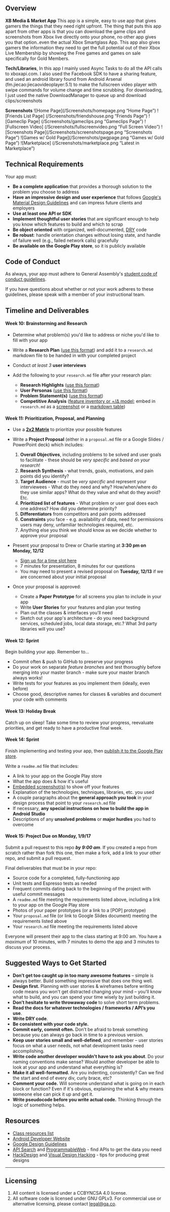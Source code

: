 ## Overview

**XB Media & Market App**
This app is a simple, easy to use app that gives gamers the things that they need right upfront.  The thing that puts this app apart from other apps is that you can download the game clips and screenshots from Xbox live directly onto your phone, no other app gives you that option..even the actual Xbox Smartglass App. This app also gives gamers the information they need to get the full potential out of their Xbox Live Membership by showing the Free games and games on sale specifically for Gold Members.

**Tech/Libraries**, 
In this app I mainly used Async Tasks to do all the API calls to xboxapi.com.  I also used the Facebook SDK to have a sharing feature, and used an android library found from Android Arsenal (fm.jiecao:jiecaovideoplayer:5.1) to make the fullscreen video player with swipe commands for volume change and time scrubbing. For downloading, I just used the native DownloadManager to queue up and download clips/screenshots

**Screenshots**
![Home Page](/Screenshots/homepage.png “Home Page”)
![Friends List Page] (/Screenshots/friendshouse.png “Friends Page”)
![Gameclip Page] (/Screenshots/gameclips.png “Gameclips Page”)
![Fullscreen Video] (/Screenshots/fullscreenvideo.png “Full Screen Video”)
![Screenshots Page](/Screenshots/screenshotspage.png “Screenshots Page”)
![Games w/ Gold Page](/Screenshots/gwgpage.png “Games w/ Gold Page”)
![Marketplace] (/Screenshots/marketplace.png “Latest in Marketplace”)


## Technical Requirements

Your app must:

- **Be a complete application** that provides a thorough solution to the problem you choose to address
- **Have an impressive design and user experience** that follows [Google's Material Design Guidelines](https://developer.android.com/design/index.html) and can impress future clients and employers
- **Use at least one API or SDK**
- **Implement thoughtful user stories** that are significant enough to help you know which features to build and which to scrap
- **Be object oriented** with organized, well-documented, [DRY](https://en.wikipedia.org/wiki/Don't_repeat_yourself) code
- **Be robust**: handle orientation changes without losing state, and handle of failure well (e.g., failed network calls) gracefully
- **Be available on the Google Play store**, so it is publicly available


## Code of Conduct

As always, your app must adhere to General Assembly's [student code of conduct guidelines](https://charlesdrews.gitbooks.io/ga-adi-macaron/content/markdown/code-of-conduct.html).

If you have questions about whether or not your work adheres to these guidelines, please speak with a member of your instructional team.


## Timeline and Deliverables

#### Week 10: Brainstorming and Research

- Determine what problem(s) you'd like to address or niche you'd like to fill with your app


- Write a **Research Plan** ([use this format](assets/research-plan-worksheet.pdf)) and add it to a `research.md` markdown file to be handed in with your completed project


- Conduct _at least 3_ **user interviews**


- Add the following to your `research.md` file after your research plan:
  - **Research Highlights** ([use this format](assets/research-highlights-worksheet.pdf))
  - **User Personas** ([use this format](assets/persona-worksheet.pdf))
  - **Problem Statement(s)** ([use this format](assets/problem-statement-worksheet.pdf))
  - **Competitive Analysis** ([feature inventory or +/Δ model](https://github.com/ga-adi-macaron/Course-Materials/tree/master/lessons/product-development/competitive-research-lesson#introduction-competitive-analysis-15-mins); embed in `research.md` as a [screenshot](https://github.com/adam-p/markdown-here/wiki/Markdown-Cheatsheet#images) or a [markdown table](https://github.com/adam-p/markdown-here/wiki/Markdown-Cheatsheet#tables))



#### Week 11: Prioritization, Proposal, and Planning

- Use a [**2x2 Matrix**](https://github.com/ga-adi-macaron/Course-Materials/tree/master/lessons/product-development/feature-prioritization#demo-2x2-matrix-feature-prioritization-10-mins) to prioritize your possible features


- Write a **Project Proposal** (either in a `proposal.md` file or a Google Slides / PowerPoint deck) which includes:
  1. **Overall Objectives**, including problems to be solved and user goals to facilitate - these should be _very specific_ and _based on your research_!
  1. **Research Synthesis** - what trends, goals, motivations, and pain points did you identify?
  1. **Target Audience** - must be _very specific_ and represent your interviewees - What do they need and why? How/when/where do they use similar apps? What do they value and what do they avoid? Etc.
  1. **Prioritized list of features** - What problem or user goal does each one address? How did you determine priority?
  1. **Differentiators** from competitors and pain points addressed
  1. **Constraints** you face - e.g. availability of data, need for permissions users may deny, unfamiliar technologies required, etc.
  1. Anything else you think we should know as we decide whether to approve your proposal


- Present your proposal to Drew or Charlie starting at **3:30 pm on Monday, 12/12**
  - [Sign up for a time slot here](https://docs.google.com/spreadsheets/d/1YABj9ZaNxLymnWsgcf2Qew3sGzPqNb0grlpg-DECS-8/edit?usp=sharing)
  - 7 minutes for presentation, 8 minutes for our questions
  - You may need to present a revised proposal on **Tuesday, 12/13** if we are concerned about your initial proposal


- Once your proposal is approved:
  - Create a **Paper Prototype** for all screens you plan to include in your app
  - Write **User Stories** for your features and plan your testing
  - Plan out the classes & interfaces you'll need
  - Sketch out your app's architecture - do you need background services, scheduled jobs, local data storage, etc.? What 3rd party libraries will you use?


#### Week 12: Sprint

Begin building your app. Remember to...

- Commit often & push to GitHub to preserve your progress
- Do your work on separate _feature branches_ and test thoroughly before merging into your master branch - make sure your master branch always works!
- Write tests for your features as you implement them (ideally, even before)
- Choose good, descriptive names for classes & variables and document your code with comments


#### Week 13: Holiday Break

Catch up on sleep! Take some time to review your progress, reevaluate priorities, and get ready to have a productive final week.


#### Week 14: Sprint

Finish implementing and testing your app, then [publish it to the Google Play store](https://developer.android.com/studio/publish/index.html).

Write a `readme.md` file that includes:
- A link to your app on the Google Play store
- What the app does & how it's useful
- [Embedded screenshot(s)](https://github.com/adam-p/markdown-here/wiki/Markdown-Cheatsheet#images) to show off your features
- Explanation of the technologies, techniques, libraries, etc. you used
- A couple paragraphs about the **general approach you took** in your design process that point to your `research.md` file
- If necessary, **any special instructions on how to build the app in Android Studio**
- Descriptions of any **unsolved problems** or **major hurdles** you had to overcome


#### Week 15: Project Due on Monday, 1/9/17

Submit a pull request to this repo **_by 9:00 am_**. If you created a repo from scratch rather than fork this one, then make a fork, add a link to your other repo, and submit a pull request.

Final deliverables that must be in your repo:
- Source code for a completed, fully-functioning app
- Unit tests and Espresso tests as needed
- Frequent commits dating back to the beginning of the project with useful commit messages
- A `readme.md` file meeting the requirements listed above, including a link to your app on the Google Play store
- Photos of your paper prototypes (or a link to a [POP] prototype)
- Your `proposal.md` file (or link to Google Slides document) meeting the requirements listed above
- Your `research.md` file meeting the requirements listed above

Everyone will present their app to the class starting at 9:00 am. You have a _maximum_ of 10 minutes, with 7 minutes to demo the app and 3 minutes to discuss your process.


## Suggested Ways to Get Started

* **Don’t get too caught up in too many awesome features** – simple is always better. Build something impressive that does one thing well.
* **Design first.** Planning with user stories & wireframes before writing code means you won't get distracted changing your mind – you'll know what to build, and you can spend your time wisely by just building it.
* **Don’t hesitate to write throwaway code** to solve short term problems.
* **Read the docs for whatever technologies / frameworks / API’s you use**.
* **Write DRY code**.
* **Be consistent with your code style.**
* **Commit early, commit often.** Don’t be afraid to break something because you can always go back in time to a previous version.
* **Keep user stories small and well-defined**, and remember – user stories focus on what a user needs, not what development tasks need accomplishing.
* **Write code another developer wouldn't have to ask you about**. Do your naming conventions make sense? Would another developer be able to look at your app and understand what everything is?
* **Make it all well-formatted.** Are you indenting, consistently? Can we find the start and end of every div, curly brace, etc?
* **Comment your code.** Will someone understand what is going on in each block or function? Even if it's obvious, explaining the what & why means someone else can pick it up and get it.
* **Write pseudocode before you write actual code.** Thinking through the logic of something helps.


## Resources

- [Class resources list](https://charlesdrews.gitbooks.io/ga-adi-macaron/content/markdown/resources.html)
- [Android Developer Website](http://developer.android.com/index.html)
- [Google Design Guidelines](https://www.google.com/design/spec/material-design/introduction.html)
- [API Search](http://apis.io) and [ProgrammableWeb](http://www.programmableweb.com/) - find APIs to get the data you need
- [HackDesign](https://hackdesign.org/lessons) and [Visual Design Hacking](https://generalassemb.ly/online/videos/visual-design-hacking) - tips for producing great designs

---

## Licensing
1. All content is licensed under a CC­BY­NC­SA 4.0 license.
2. All software code is licensed under GNU GPLv3. For commercial use or alternative licensing, please contact [legal@ga.co](mailto:legal@ga.co).
